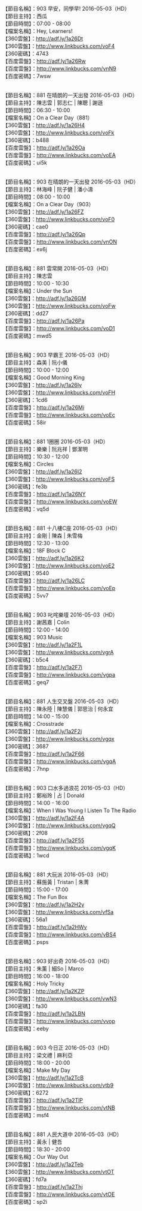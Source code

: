 <br>【節目名稱】：903 早安，同學早! 2016-05-03（HD）
<br>【節目主持】：西瓜
<br>【節目時間】：07:00 - 08:00
<br>【檔案名稱】：Hey, Learners!
<br>【360雲盤】：http://adf.ly/1a26Dt
<br>【360雲盤】：http://www.linkbucks.com/voF4
<br>【360密碼】：4743
<br>【百度雲盤】：http://adf.ly/1a26Rw
<br>【百度雲盤】：http://www.linkbucks.com/vnN9
<br>【百度密碼】：7wsw

<br>【節目名稱】：881 在晴朗的一天出發 2016-05-03（HD）
<br>【節目主持】：陳志雲 | 郭志仁 | 陳聰 | 謝遜
<br>【節目時間】：06:30 - 10:00
<br>【檔案名稱】：On a Clear Day（881）
<br>【360雲盤】：http://adf.ly/1a26H4
<br>【360雲盤】：http://www.linkbucks.com/voFk
<br>【360密碼】：b488
<br>【百度雲盤】：http://adf.ly/1a26Oa
<br>【百度雲盤】：http://www.linkbucks.com/voEA
<br>【百度密碼】：ui5k

<br>【節目名稱】：903 在晴朗的一天出發 2016-05-03（HD）
<br>【節目主持】：林海峰 | 阮子健 | 潘小濤
<br>【節目時間】：08:00 - 10:00
<br>【檔案名稱】：On a Clear Day（903）
<br>【360雲盤】：http://adf.ly/1a26FZ
<br>【360雲盤】：http://www.linkbucks.com/voF0
<br>【360密碼】：cae0
<br>【百度雲盤】：http://adf.ly/1a26Qp
<br>【百度雲盤】：http://www.linkbucks.com/vnON
<br>【百度密碼】：ex6j

<br>【節目名稱】：881 雲常開 2016-05-03（HD）
<br>【節目主持】：陳志雲
<br>【節目時間】：10:00 - 10:30
<br>【檔案名稱】：Under the Sun
<br>【360雲盤】：http://adf.ly/1a26GM
<br>【360雲盤】：http://www.linkbucks.com/voFw
<br>【360密碼】：dd27
<br>【百度雲盤】：http://adf.ly/1a26Pa
<br>【百度雲盤】：http://www.linkbucks.com/voD1
<br>【百度密碼】：mwd5

<br>【節目名稱】：903 早霸王 2016-05-03（HD）
<br>【節目主持】：森美 | 阮小儀
<br>【節目時間】：10:00 - 12:00
<br>【檔案名稱】：Good Morning King
<br>【360雲盤】：http://adf.ly/1a26Iy
<br>【360雲盤】：http://www.linkbucks.com/voFH
<br>【360密碼】：1cd6
<br>【百度雲盤】：http://adf.ly/1a26Mi
<br>【百度雲盤】：http://www.linkbucks.com/voEc
<br>【百度密碼】：58ir

<br>【節目名稱】：881 1圈圈 2016-05-03（HD）
<br>【節目主持】：樂樂 | 阮兆祥 | 鄧潔明
<br>【節目時間】：10:30 - 12:00
<br>【檔案名稱】：Circles
<br>【360雲盤】：http://adf.ly/1a26I2
<br>【360雲盤】：http://www.linkbucks.com/voFS
<br>【360密碼】：fe3b
<br>【百度雲盤】：http://adf.ly/1a26NY
<br>【百度雲盤】：http://www.linkbucks.com/voEW
<br>【百度密碼】：vq5d

<br>【節目名稱】：881 十八樓C座 2016-05-03（HD）
<br>【節目主持】：金剛 | 陳森 | 朱雪梅
<br>【節目時間】：12:30 - 13:00
<br>【檔案名稱】：18F Block C
<br>【360雲盤】：http://adf.ly/1a26K2
<br>【360雲盤】：http://www.linkbucks.com/voE2
<br>【360密碼】：9540
<br>【百度雲盤】：http://adf.ly/1a26LC
<br>【百度雲盤】：http://www.linkbucks.com/voEp
<br>【百度密碼】：5vv7

<br>【節目名稱】：903 叱咤樂壇 2016-05-03（HD）
<br>【節目主持】：謝茜嘉 | Colin
<br>【節目時間】：12:00 - 14:00
<br>【檔案名稱】：903 Music
<br>【360雲盤】：http://adf.ly/1a2F1L
<br>【360雲盤】：http://www.linkbucks.com/vgrA
<br>【360密碼】：b5c4
<br>【百度雲盤】：http://adf.ly/1a2F7i
<br>【百度雲盤】：http://www.linkbucks.com/vgpa
<br>【百度密碼】：geq7

<br>【節目名稱】：881 人生交叉盤 2016-05-03（HD）
<br>【節目主持】：陳永陸 | 陳慧儀 | 郭思治 | 何永宜
<br>【節目時間】：14:00 - 15:00
<br>【檔案名稱】：Crosstrade
<br>【360雲盤】：http://adf.ly/1a2F2j
<br>【360雲盤】：http://www.linkbucks.com/vgqx
<br>【360密碼】：3687
<br>【百度雲盤】：http://adf.ly/1a2F66
<br>【百度雲盤】：http://www.linkbucks.com/vgqA
<br>【百度密碼】：7hnp

<br>【節目名稱】：903 口水多過浪花 2016-05-03（HD）
<br>【節目主持】：鄭裕玲 | 占 | Donald
<br>【節目時間】：14:00 - 16:00
<br>【檔案名稱】：When I Was Young I Listen To The Radio
<br>【360雲盤】：http://adf.ly/1a2F4A
<br>【360雲盤】：http://www.linkbucks.com/vgqQ
<br>【360密碼】：2f08
<br>【百度雲盤】：http://adf.ly/1a2F55
<br>【百度雲盤】：http://www.linkbucks.com/vgqK
<br>【百度密碼】：1wcd

<br>【節目名稱】：881 大玩派 2016-05-03（HD）
<br>【節目主持】：蘇施黃 | Tristan | 朱菁
<br>【節目時間】：15:00 - 17:00
<br>【檔案名稱】：The Fun Box
<br>【360雲盤】：http://adf.ly/1a2H2y
<br>【360雲盤】：http://www.linkbucks.com/vfSa
<br>【360密碼】：56a1
<br>【百度雲盤】：http://adf.ly/1a2HWv
<br>【百度雲盤】：http://www.linkbucks.com/vBS4
<br>【百度密碼】：psps

<br>【節目名稱】：903 好出奇 2016-05-03（HD）
<br>【節目主持】：朱薰 | 細So | Marco
<br>【節目時間】：16:00 - 18:00
<br>【檔案名稱】：Holy Tricky
<br>【360雲盤】：http://adf.ly/1a2KZP
<br>【360雲盤】：http://www.linkbucks.com/vwN3
<br>【360密碼】：fa30
<br>【百度雲盤】：http://adf.ly/1a2LBN
<br>【百度雲盤】：http://www.linkbucks.com/vvop
<br>【百度密碼】：eeby

<br>【節目名稱】：903 今日正 2016-05-03（HD）
<br>【節目主持】：梁文禮 | 麻利亞
<br>【節目時間】：18:00 - 20:00
<br>【檔案名稱】：Make My Day
<br>【360雲盤】：http://adf.ly/1a2TcB
<br>【360雲盤】：http://www.linkbucks.com/vtb9
<br>【360密碼】：6272
<br>【百度雲盤】：http://adf.ly/1a2TlP
<br>【百度雲盤】：http://www.linkbucks.com/vtNB
<br>【百度密碼】：msf4

<br>【節目名稱】：881 人民大道中 2016-05-03（HD）
<br>【節目主持】：黃永 | 健吾
<br>【節目時間】：18:30 - 20:00
<br>【檔案名稱】：Our Way Out
<br>【360雲盤】：http://adf.ly/1a2Teb
<br>【360雲盤】：http://www.linkbucks.com/vtOT
<br>【360密碼】：fd7a
<br>【百度雲盤】：http://adf.ly/1a2Thj
<br>【百度雲盤】：http://www.linkbucks.com/vtOE
<br>【百度密碼】：sp2i
